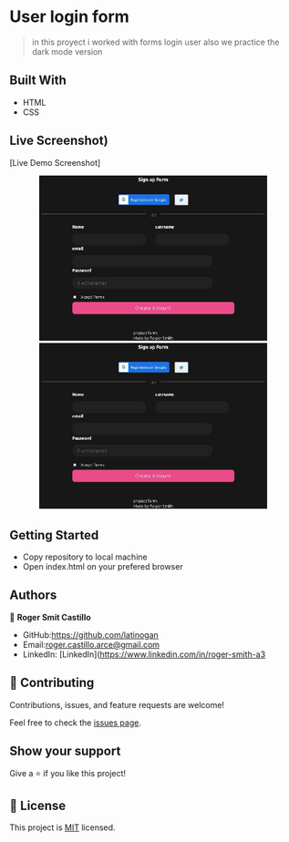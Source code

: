 # User login form

> in this proyect i worked with forms login user also we practice the dark mode version

## Built With
- HTML
- CSS


## Live Screenshot)

[Live Demo Screenshot]

<div align="center">
      <img src="/screenshot/Capturadarkmodeform.JPG" width="400px"</img> 
</div>



<div align="center">
      <img src="/screenshot/Capturadarkmodeform.JPG" width="400px"</img> 
</div>





## Getting Started

- Copy repository to local machine
- Open index.html on your prefered browser

## Authors

👤 **Roger Smit Castillo**

- GitHub:https://github.com/latinogan
- Email:roger.castillo.arce@gmail.com 
- LinkedIn: [LinkedIn](https://www.linkedin.com/in/roger-smith-a3


## 🤝 Contributing

Contributions, issues, and feature requests are welcome!

Feel free to check the [issues page](../../issues/).

## Show your support

Give a ⭐️ if you like this project!

## 📝 License

This project is [MIT](./MIT.md) licensed.